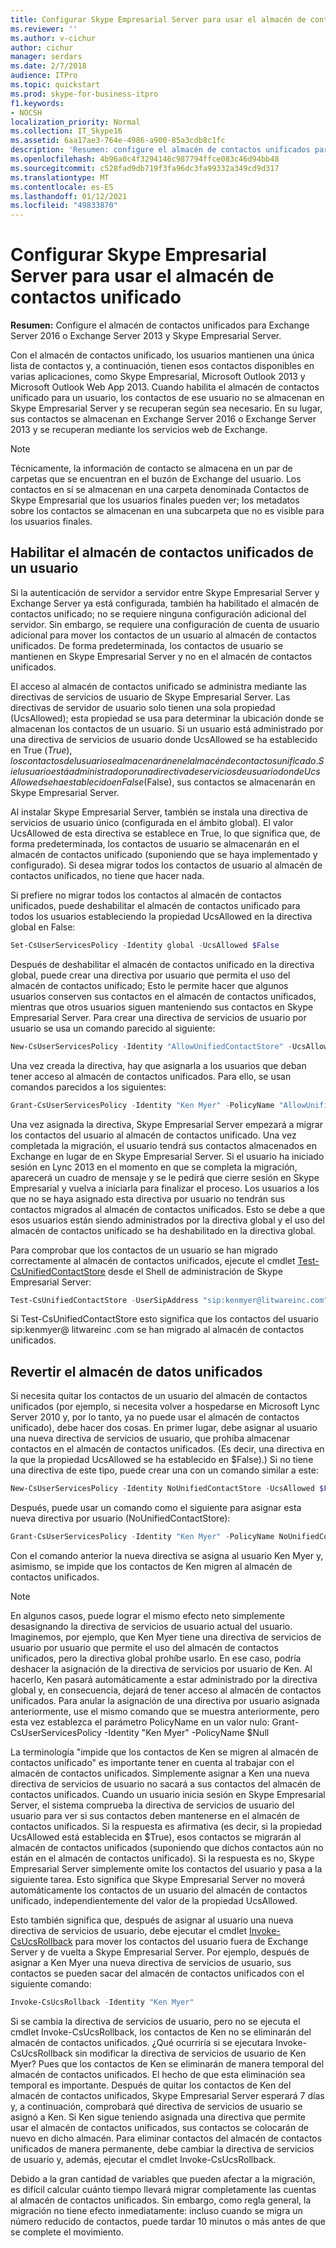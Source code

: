```yaml
---
title: Configurar Skype Empresarial Server para usar el almacén de contactos unificado
ms.reviewer: ''
ms.author: v-cichur
author: cichur
manager: serdars
ms.date: 2/7/2018
audience: ITPro
ms.topic: quickstart
ms.prod: skype-for-business-itpro
f1.keywords:
- NOCSH
localization_priority: Normal
ms.collection: IT_Skype16
ms.assetid: 6aa17ae3-764e-4986-a900-85a3cdb8c1fc
description: 'Resumen: configure el almacén de contactos unificados para Exchange Server y Skype Empresarial Server.'
ms.openlocfilehash: 4b96a0c4f3294146c987794ffce083c46d94bb48
ms.sourcegitcommit: c528fad9db719f3fa96dc3fa99332a349cd9d317
ms.translationtype: MT
ms.contentlocale: es-ES
ms.lasthandoff: 01/12/2021
ms.locfileid: "49833870"
---
```

# <a name="configure-skype-for-business-server-to-use-the-unified-contact-store"></a>Configurar Skype Empresarial Server para usar el almacén de contactos unificado
 
**Resumen:** Configure el almacén de contactos unificados para Exchange Server 2016 o Exchange Server 2013 y Skype Empresarial Server.
  
Con el almacén de contactos unificado, los usuarios mantienen una única lista de contactos y, a continuación, tienen esos contactos disponibles en varias aplicaciones, como Skype Empresarial, Microsoft Outlook 2013 y Microsoft Outlook Web App 2013. Cuando habilita el almacén de contactos unificado para un usuario, los contactos de ese usuario no se almacenan en Skype Empresarial Server y se recuperan según sea necesario. En su lugar, sus contactos se almacenan en Exchange Server 2016 o Exchange Server 2013 y se recuperan mediante los servicios web de Exchange.
  
> [!NOTE]
> Técnicamente, la información de contacto se almacena en un par de carpetas que se encuentran en el buzón de Exchange del usuario. Los contactos en sí se almacenan en una carpeta denominada Contactos de Skype Empresarial que los usuarios finales pueden ver; los metadatos sobre los contactos se almacenan en una subcarpeta que no es visible para los usuarios finales. 
  
## <a name="enabling-the-unified-contact-store-for-a-user"></a>Habilitar el almacén de contactos unificados de un usuario

Si la autenticación de servidor a servidor entre Skype Empresarial Server y Exchange Server ya está configurada, también ha habilitado el almacén de contactos unificado; no se requiere ninguna configuración adicional del servidor. Sin embargo, se requiere una configuración de cuenta de usuario adicional para mover los contactos de un usuario al almacén de contactos unificados. De forma predeterminada, los contactos de usuario se mantienen en Skype Empresarial Server y no en el almacén de contactos unificados.
  
El acceso al almacén de contactos unificado se administra mediante las directivas de servicios de usuario de Skype Empresarial Server. Las directivas de servidor de usuario solo tienen una sola propiedad (UcsAllowed); esta propiedad se usa para determinar la ubicación donde se almacenan los contactos de un usuario. Si un usuario está administrado por una directiva de servicios de usuario donde UcsAllowed se ha establecido en True ($True), los contactos del usuario se almacenarán en el almacén de contactos unificado. Si el usuario está administrado por una directiva de servicios de usuario donde UcsAllowed se ha establecido en False ($False), sus contactos se almacenarán en Skype Empresarial Server.
  
Al instalar Skype Empresarial Server, también se instala una directiva de servicios de usuario único (configurada en el ámbito global). El valor UcsAllowed de esta directiva se establece en True, lo que significa que, de forma predeterminada, los contactos de usuario se almacenarán en el almacén de contactos unificado (suponiendo que se haya implementado y configurado). Si desea migrar todos los contactos de usuario al almacén de contactos unificados, no tiene que hacer nada. 
  
Si prefiere no migrar todos los contactos al almacén de contactos unificados, puede deshabilitar el almacén de contactos unificado para todos los usuarios estableciendo la propiedad UcsAllowed en la directiva global en False:
  
```powershell
Set-CsUserServicesPolicy -Identity global -UcsAllowed $False
```

Después de deshabilitar el almacén de contactos unificado en la directiva global, puede crear una directiva por usuario que permita el uso del almacén de contactos unificado; Esto le permite hacer que algunos usuarios conserven sus contactos en el almacén de contactos unificados, mientras que otros usuarios siguen manteniendo sus contactos en Skype Empresarial Server. Para crear una directiva de servicios de usuario por usuario se usa un comando parecido al siguiente:
  
```powershell
New-CsUserServicesPolicy -Identity "AllowUnifiedContactStore" -UcsAllowed $True
```

Una vez creada la directiva, hay que asignarla a los usuarios que deban tener acceso al almacén de contactos unificados. Para ello, se usan comandos parecidos a los siguientes:
  
```powershell
Grant-CsUserServicesPolicy -Identity "Ken Myer" -PolicyName "AllowUnifiedContactStore"
```

Una vez asignada la directiva, Skype Empresarial Server empezará a migrar los contactos del usuario al almacén de contactos unificado. Una vez completada la migración, el usuario tendrá sus contactos almacenados en Exchange en lugar de en Skype Empresarial Server. Si el usuario ha iniciado sesión en Lync 2013 en el momento en que se completa la migración, aparecerá un cuadro de mensaje y se le pedirá que cierre sesión en Skype Empresarial y vuelva a iniciarla para finalizar el proceso. Los usuarios a los que no se haya asignado esta directiva por usuario no tendrán sus contactos migrados al almacén de contactos unificados. Esto se debe a que esos usuarios están siendo administrados por la directiva global y el uso del almacén de contactos unificado se ha deshabilitado en la directiva global.
  
Para comprobar que los contactos de un usuario se han migrado correctamente al almacén de contactos unificados, ejecute el cmdlet [Test-CsUnifiedContactStore](https://docs.microsoft.com/powershell/module/skype/test-csunifiedcontactstore?view=skype-ps) desde el Shell de administración de Skype Empresarial Server:
  
```powershell
Test-CsUnifiedContactStore -UserSipAddress "sip:kenmyer@litwareinc.com" -TargetFqdn "atl-cs-001.litwareinc.com"
```

Si Test-CsUnifiedContactStore esto significa que los contactos del usuario sip:kenmyer@ litwareinc .com se han migrado al almacén de <span></span> <span></span> contactos unificados.
  
## <a name="rolling-back-the-unified-contact-store"></a>Revertir el almacén de datos unificados

Si necesita quitar los contactos de un usuario del almacén de contactos unificados (por ejemplo, si necesita volver a hospedarse en Microsoft Lync Server 2010 y, por lo tanto, ya no puede usar el almacén de contactos unificado), debe hacer dos cosas. En primer lugar, debe asignar al usuario una nueva directiva de servicios de usuario, que prohíba almacenar contactos en el almacén de contactos unificados. (Es decir, una directiva en la que la propiedad UcsAllowed se ha establecido en $False).) Si no tiene una directiva de este tipo, puede crear una con un comando similar a este:
  
```powershell
New-CsUserServicesPolicy -Identity NoUnifiedContactStore -UcsAllowed $False
```

Después, puede usar un comando como el siguiente para asignar esta nueva directiva por usuario (NoUnifiedContactStore):
  
```powershell
Grant-CsUserServicesPolicy -Identity "Ken Myer" -PolicyName NoUnifiedContactStore
```

Con el comando anterior la nueva directiva se asigna al usuario Ken Myer y, asimismo, se impide que los contactos de Ken migren al almacén de contactos unificados.
  
> [!NOTE]
> En algunos casos, puede lograr el mismo efecto neto simplemente desasignando la directiva de servicios de usuario actual del usuario. Imaginemos, por ejemplo, que Ken Myer tiene una directiva de servicios de usuario por usuario que permite el uso del almacén de contactos unificados, pero la directiva global prohíbe usarlo. En ese caso, podría deshacer la asignación de la directiva de servicios por usuario de Ken. Al hacerlo, Ken pasará automáticamente a estar administrado por la directiva global y, en consecuencia, dejará de tener acceso al almacén de contactos unificados. Para anular la asignación de una directiva por usuario asignada anteriormente, use el mismo comando que se muestra anteriormente, pero esta vez establezca el parámetro PolicyName en un valor nulo: Grant-CsUserServicesPolicy -Identity "Ken Myer" -PolicyName $Null 
  
La terminología "impide que los contactos de Ken se migren al almacén de contactos unificado" es importante tener en cuenta al trabajar con el almacén de contactos unificados. Simplemente asignar a Ken una nueva directiva de servicios de usuario no sacará a sus contactos del almacén de contactos unificados. Cuando un usuario inicia sesión en Skype Empresarial Server, el sistema comprueba la directiva de servicios de usuario del usuario para ver si sus contactos deben mantenerse en el almacén de contactos unificados. Si la respuesta es afirmativa (es decir, si la propiedad UcsAllowed está establecida en $True), esos contactos se migrarán al almacén de contactos unificados (suponiendo que dichos contactos aún no están en el almacén de contactos unificado). Si la respuesta es no, Skype Empresarial Server simplemente omite los contactos del usuario y pasa a la siguiente tarea. Esto significa que Skype Empresarial Server no moverá automáticamente los contactos de un usuario del almacén de contactos unificado, independientemente del valor de la propiedad UcsAllowed.
  
Esto también significa que, después de asignar al usuario una nueva directiva de servicios de usuario, debe ejecutar el cmdlet [Invoke-CsUcsRollback](https://docs.microsoft.com/powershell/module/skype/invoke-csucsrollback?view=skype-ps) para mover los contactos del usuario fuera de Exchange Server y de vuelta a Skype Empresarial Server. Por ejemplo, después de asignar a Ken Myer una nueva directiva de servicios de usuario, sus contactos se pueden sacar del almacén de contactos unificados con el siguiente comando:
  
```powershell
Invoke-CsUcsRollback -Identity "Ken Myer"
```

Si se cambia la directiva de servicios de usuario, pero no se ejecuta el cmdlet Invoke-CsUcsRollback, los contactos de Ken no se eliminarán del almacén de contactos unificados. ¿Qué ocurriría si se ejecutara Invoke-CsUcsRollback sin modificar la directiva de servicios de usuario de Ken Myer? Pues que los contactos de Ken se eliminarán de manera temporal del almacén de contactos unificados. El hecho de que esta eliminación sea temporal es importante. Después de quitar los contactos de Ken del almacén de contactos unificados, Skype Empresarial Server esperará 7 días y, a continuación, comprobará qué directiva de servicios de usuario se asignó a Ken. Si Ken sigue teniendo asignada una directiva que permite usar el almacén de contactos unificados, sus contactos se colocarán de nuevo en dicho almacén. Para eliminar contactos del almacén de contactos unificados de manera permanente, debe cambiar la directiva de servicios de usuario y, además, ejecutar el cmdlet Invoke-CsUcsRollback.
  
Debido a la gran cantidad de variables que pueden afectar a la migración, es difícil calcular cuánto tiempo llevará migrar completamente las cuentas al almacén de contactos unificados. Sin embargo, como regla general, la migración no tiene efecto inmediatamente: incluso cuando se migra un número reducido de contactos, puede tardar 10 minutos o más antes de que se complete el movimiento.
  

